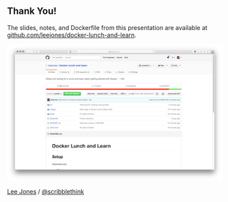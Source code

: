 ## Thank You!

The slides, notes, and Dockerfile from this presentation are available at
[github.com/leejones/docker-lunch-and-learn](https://github.com/leejones/docker-lunch-and-learn).

![screenshot of github repo for presentation](images/github-leejones-docker-lunch-and-learn.png)

[Lee Jones](https://leejones.github.io) / [@scribblethink](http://twitter.com/scribblethink)
